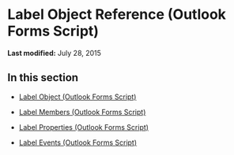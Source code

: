 
# Label Object Reference (Outlook Forms Script)

 **Last modified:** July 28, 2015


## In this section


-  [Label Object (Outlook Forms Script)](546cc9e1-90e9-3b29-88ac-02fcc75f8f29.md)
    
-  [Label Members (Outlook Forms Script)](8efa8670-3e01-4f7c-ae93-17465e1eadda.md)
    
-  [Label Properties (Outlook Forms Script)](a5e25502-0915-4dfb-b6e1-fdfe2d3bc080.md)
    
-  [Label Events (Outlook Forms Script)](56ac9a8b-7760-4b2a-8d8b-42543532b014.md)
    
